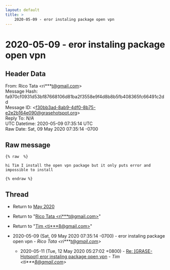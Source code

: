 ```yaml
---
layout: default
title: >
    2020-05-09 - eror instaling package open vpn
---
```


# 2020-05-09 - eror instaling package open vpn

## Header Data

From: Rico Tata \<ri***t@gmail.com\><br>
Message Hash: fa970cf0931d53bf87668106d81ba2f3558e9f4d8b8b5fb408365fc66491c2dd<br>
Message ID: \<f30bb3ad-8ab9-4df0-8b75-e2e2b164e090@grasehotspot.org\><br>
Reply To: _N/A_<br>
UTC Datetime: 2020-05-09 07:35:14 UTC<br>
Raw Date: Sat, 09 May 2020 07:35:14 -0700<br>

## Raw message

```
{% raw  %}

hi Tim I install the open vpn package but it only puts error and impossible to install

{% endraw %}
```

## Thread

+ Return to [May 2020](/archive/2020/05)

+ Return to "[Rico Tata <ri***t<span>@</span>gmail.com>](/authors/ri___t_at_gmail_com)"
+ Return to "[Tim <ti***8<span>@</span>gmail.com>](/authors/ti___8_at_gmail_com)"

+ 2020-05-09 (Sat, 09 May 2020 07:35:14 -0700) - eror instaling package open vpn - _Rico Tata \<ri***t@gmail.com\>_
  + 2020-05-11 (Tue, 12 May 2020 05:27:02 +0800) - [Re: [GRASE-Hotspot] eror instaling package open vpn](/archive/2020/05/07bda7cf209c091c80371a58cfd58cc45f15d2e5f42ad422bccef70e0d7c123a) - _Tim \<ti***8@gmail.com\>_

